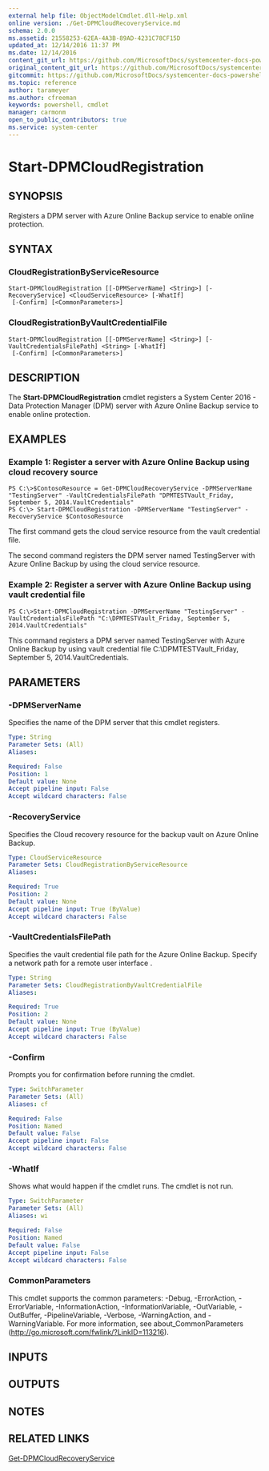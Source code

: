 ```yaml
---
external help file: ObjectModelCmdlet.dll-Help.xml
online version: ./Get-DPMCloudRecoveryService.md
schema: 2.0.0
ms.assetid: 21558253-62EA-4A3B-89AD-4231C78CF15D
updated_at: 12/14/2016 11:37 PM
ms.date: 12/14/2016
content_git_url: https://github.com/MicrosoftDocs/systemcenter-docs-powershell/blob/master/systemcenter-cmdlets/SystemCenter2016/DataProtectionManager/v1/Start-DPMCloudRegistration.md
original_content_git_url: https://github.com/MicrosoftDocs/systemcenter-docs-powershell/blob/master/systemcenter-cmdlets/SystemCenter2016/DataProtectionManager/v1/Start-DPMCloudRegistration.md
gitcommit: https://github.com/MicrosoftDocs/systemcenter-docs-powershell/blob/ddd0fefc9adaabb9394eb6c21b33370913d1830d/systemcenter-cmdlets/SystemCenter2016/DataProtectionManager/v1/Start-DPMCloudRegistration.md
ms.topic: reference
author: tarameyer
ms.author: cfreeman
keywords: powershell, cmdlet
manager: carmonm
open_to_public_contributors: true
ms.service: system-center
---
```


# Start-DPMCloudRegistration

## SYNOPSIS
Registers a DPM server with Azure Online Backup service to enable online protection.

## SYNTAX

### CloudRegistrationByServiceResource
```
Start-DPMCloudRegistration [[-DPMServerName] <String>] [-RecoveryService] <CloudServiceResource> [-WhatIf]
 [-Confirm] [<CommonParameters>]
```

### CloudRegistrationByVaultCredentialFile
```
Start-DPMCloudRegistration [[-DPMServerName] <String>] [-VaultCredentialsFilePath] <String> [-WhatIf]
 [-Confirm] [<CommonParameters>]
```

## DESCRIPTION
The **Start-DPMCloudRegistration** cmdlet registers a System Center 2016 - Data Protection Manager (DPM) server with Azure Online Backup service to enable online protection.

## EXAMPLES

### Example 1: Register a server with Azure Online Backup using cloud recovery source
```
PS C:\>$ContosoResource = Get-DPMCloudRecoveryService -DPMServerName "TestingServer" -VaultCredentialsFilePath "DPMTESTVault_Friday, September 5, 2014.VaultCredentials"
PS C:\> Start-DPMCloudRegistration -DPMServerName "TestingServer" -RecoveryService $ContosoResource
```

The first command gets the cloud service resource from the vault credential file.

The second command registers the DPM server named TestingServer with Azure Online Backup by using the cloud service resource.

### Example 2: Register a server with Azure Online Backup using vault credential file
```
PS C:\>Start-DPMCloudRegistration -DPMServerName "TestingServer" -VaultCredentialsFilePath "C:\DPMTESTVault_Friday, September 5, 2014.VaultCredentials"
```

This command registers a DPM server named TestingServer with Azure Online Backup by using vault credential file C:\DPMTESTVault_Friday, September 5, 2014.VaultCredentials.

## PARAMETERS

### -DPMServerName
Specifies the name of the DPM server that this cmdlet registers.

```yaml
Type: String
Parameter Sets: (All)
Aliases: 

Required: False
Position: 1
Default value: None
Accept pipeline input: False
Accept wildcard characters: False
```

### -RecoveryService
Specifies the Cloud recovery resource for the backup vault on Azure Online Backup.

```yaml
Type: CloudServiceResource
Parameter Sets: CloudRegistrationByServiceResource
Aliases: 

Required: True
Position: 2
Default value: None
Accept pipeline input: True (ByValue)
Accept wildcard characters: False
```

### -VaultCredentialsFilePath
Specifies the vault credential file path for the Azure Online Backup.
Specify a network path for a remote user interface .

```yaml
Type: String
Parameter Sets: CloudRegistrationByVaultCredentialFile
Aliases: 

Required: True
Position: 2
Default value: None
Accept pipeline input: True (ByValue)
Accept wildcard characters: False
```

### -Confirm
Prompts you for confirmation before running the cmdlet.

```yaml
Type: SwitchParameter
Parameter Sets: (All)
Aliases: cf

Required: False
Position: Named
Default value: False
Accept pipeline input: False
Accept wildcard characters: False
```

### -WhatIf
Shows what would happen if the cmdlet runs.
The cmdlet is not run.

```yaml
Type: SwitchParameter
Parameter Sets: (All)
Aliases: wi

Required: False
Position: Named
Default value: False
Accept pipeline input: False
Accept wildcard characters: False
```

### CommonParameters
This cmdlet supports the common parameters: -Debug, -ErrorAction, -ErrorVariable, -InformationAction, -InformationVariable, -OutVariable, -OutBuffer, -PipelineVariable, -Verbose, -WarningAction, and -WarningVariable. For more information, see about_CommonParameters (http://go.microsoft.com/fwlink/?LinkID=113216).

## INPUTS

## OUTPUTS

## NOTES

## RELATED LINKS

[Get-DPMCloudRecoveryService](xref:SystemCenter2016/DataProtectionManager/v1/Get-DPMCloudRecoveryService.md)

